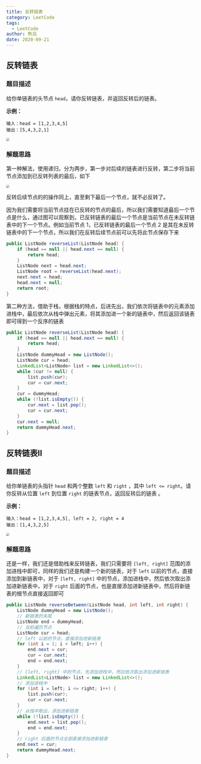 ```yaml
---
title: 反转链表
category: LeetCode
tags:
  - LeetCode
author: 熊滔
date: 2020-09-21
---
```


## 反转链表

### 题目描述

给你单链表的头节点 `head`，请你反转链表，并返回反转后的链表。

**示例：**

```
输入：head = [1,2,3,4,5]
输出：[5,4,3,2,1]
```

<img src="https://cdn.jsdelivr.net/gh/LastKnightCoder/ImgHosting3@master/反转链表-Page-1.drawio.ksqibkndd0w.png" style="zoom: 50%;">

### 解题思路

第一种解法，使用递归，分为两步，第一步对后续的链表进行反转，第二步将当前节点添加到已反转列表的最后，如下

<img src="https://cdn.jsdelivr.net/gh/LastKnightCoder/ImgHosting3@master/反转链表-Page-3.drawio.3hty8k4b7fa0.png" style="zoom: 50%;">

反转后续节点的的操作同上，直至剩下最后一个节点，就不必反转了。

因为我们需要将当前节点挂在已反转的节点的最后，所以我们需要知道最后一个节点是什么，通过图可以观察到，已反转链表的最后一个节点是当前节点在未反转链表中的下一个节点。例如当前节点 1，已反转链表的最后一个节点 2 是其在未反转链表中的下一个节点，所以我们在反转后续节点前可以先将此节点保存下来

```java
public ListNode reverseList(ListNode head) {
    if (head == null || head.next == null) {
        return head;
    }
    ListNode next = head.next;
    ListNode root = reverseList(head.next);
    next.next = head;
    head.next = null;
    return root;
}
```

第二种方法，借助于栈，根据栈的特点，后进先出，我们依次将链表中的元素添加进栈中，最后依次从栈中弹出元素，将其添加进一个新的链表中，然后返回该链表即可得到一个反序的链表

```java
public ListNode reverseList(ListNode head) {
    if (head == null || head.next == null) {
        return head;
    }
    ListNode dummyHead = new ListNode();
    ListNode cur = head;
    LinkedList<ListNode> list = new LinkedList<>();
    while (cur != null) {
        list.push(cur);
        cur = cur.next;
    }
    cur = dummyHead;
    while (!list.isEmpty()) {
        cur.next = list.pop();
        cur = cur.next;
    }
    cur.next = null;
    return dummyHead.next;
}
```

## 反转链表II

### 题目描述

给你单链表的头指针 `head` 和两个整数 `left` 和 `right` ，其中 `left <= right`。请你反转从位置 `left` 到位置 `right` 的链表节点，返回反转后的链表 。

**示例：**

```
输入：head = [1,2,3,4,5], left = 2, right = 4
输出：[1,4,3,2,5]
```

<img src="https://cdn.jsdelivr.net/gh/LastKnightCoder/ImgHosting3@master/反转链表-Page-2.drawio.2ndr1o68bim0.png" style="zoom: 50%;">

### 解题思路

还是一样，我们还是借助栈来反转链表，我们只需要将 `[left, right]` 范围的添加进栈中即可，同样的我们还是构建一个新的链表，对于 `left` 以前的节点，直接添加到新链表中，对于 `[left, right]` 中的节点，添加进栈中，然后依次取出添加进新链表中，对于 `right` 后面的节点，也是直接添加进新链表中，然后将新链表的根节点直接返回即可

```java
public ListNode reverseBetween(ListNode head, int left, int right) {
    ListNode dummyHead = new ListNode();
    // 新链表的末尾
    ListNode end = dummyHead;
    // 当前遍历节点
    ListNode cur = head;
    // left 以前的节点，直接添加进新链表
    for (int i = 1; i < left; i++) {
        end.next = cur;
        cur = cur.next;
        end = end.next;
    }
    // [left, right] 中的节点，先添加进栈中，然后依次取出添加进新链表
    LinkedList<ListNode> list = new LinkedList<>();
    // 添加进栈中
    for (int i = left; i <= right; i++) {
        list.push(cur);
        cur = cur.next;
    }
    // 从栈中取出，添加进新链表
    while (!list.isEmpty()) {
        end.next = list.pop();
        end = end.next;
    }
    // right 后面的节点全部直接添加进新链表
    end.next = cur;
    return dummyHead.next;
}
```